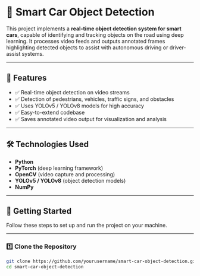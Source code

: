 # 🚗 Smart Car Object Detection

This project implements a **real-time object detection system for smart cars**, capable of identifying and tracking objects on the road using deep learning. It processes video feeds and outputs annotated frames highlighting detected objects to assist with autonomous driving or driver-assist systems.

---

## 🎯 Features

- ✅ Real-time object detection on video streams
- ✅ Detection of pedestrians, vehicles, traffic signs, and obstacles
- ✅ Uses YOLOv5 / YOLOv8 models for high accuracy
- ✅ Easy-to-extend codebase
- ✅ Saves annotated video output for visualization and analysis

---

## 🛠️ Technologies Used

- **Python**
- **PyTorch** (deep learning framework)
- **OpenCV** (video capture and processing)
- **YOLOv5 / YOLOv8** (object detection models)
- **NumPy**

---

## 🚀 Getting Started

Follow these steps to set up and run the project on your machine.

---

### 1️⃣ Clone the Repository

```bash
git clone https://github.com/yourusername/smart-car-object-detection.git
cd smart-car-object-detection
